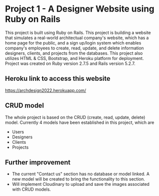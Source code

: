 # Project 1 - A Designer Website using Ruby on Rails

This project is built using Ruby on Rails. This project is building a website that simulates a real-world architectual company's website, which has a home page for the public, and a sign up/login system which enables company's employees to create, read, update, and delete information designers, clients, and projects from the databases. This project also utilizes HTML & CSS, Bootstrap, and Heroku platform for deployment. Project was created on Ruby version 2.7.5 and Rails version 5.2.7.

Heroku link to access this website
-------------------------------------------------------
https://archdesign2022.herokuapp.com/

CRUD model
-------------------------------------------------------
The whole project is based on the CRUD (create, read, update, delete) model. Currently 4 models have been established in this project, which are
* Users
* Designers
* Clients
* Projects

Further improvement
-------------------------------------------------------
* The current "Contact us" section has no database or model linked. A new model will be created to bring the functionality to this section.
* Will implement Cloudinary to upload and save the images associated with CRUD models.



